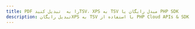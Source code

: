 ---title: PDF را به  تبدیل کنیدTSV، XPS به TSV مبدل رایگان یا PHP SDKdescription: تبدیل رایگانXPS به TSV با استفاده از PHP Cloud APIs & SDK همچنین اسناد PDF را در Cloud ایجاد، ویرایش و رندر کنید.---